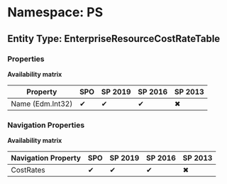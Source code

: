 # Namespace: PS
## Entity Type: EnterpriseResourceCostRateTable

### Properties

**Availability matrix**

Property | SPO | SP 2019 | SP 2016 | SP 2013
----------|-----|---------|---------|--------
Name (Edm.Int32) | ✔ | ✔ | ✔ | ✖

### Navigation Properties

**Availability matrix**

Navigation Property | SPO | SP 2019 | SP 2016 | SP 2013
----------|-----|---------|---------|--------
CostRates | ✔ | ✔ | ✔ | ✖
